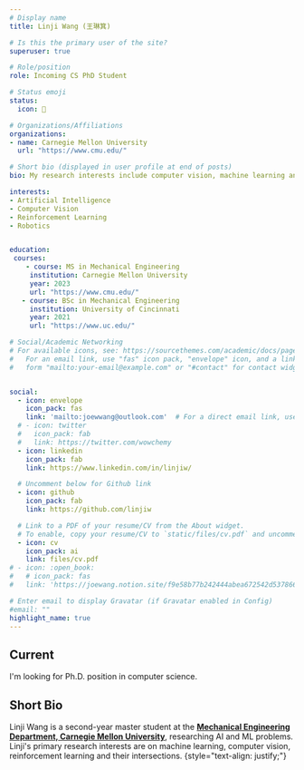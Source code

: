```yaml
---
# Display name
title: Linji Wang (王琳箕)

# Is this the primary user of the site?
superuser: true

# Role/position
role: Incoming CS PhD Student

# Status emoji
status:
  icon: 🥳

# Organizations/Affiliations
organizations:
- name: Carnegie Mellon University
  url: "https://www.cmu.edu/"

# Short bio (displayed in user profile at end of posts)
bio: My research interests include computer vision, machine learning and reinforcement learning.

interests:
- Artificial Intelligence
- Computer Vision
- Reinforcement Learning
- Robotics


education:
 courses:
    - course: MS in Mechanical Engineering
     institution: Carnegie Mellon University
     year: 2023
     url: "https://www.cmu.edu/"
   - course: BSc in Mechanical Engineering
     institution: University of Cincinnati
     year: 2021
     url: "https://www.uc.edu/"

# Social/Academic Networking
# For available icons, see: https://sourcethemes.com/academic/docs/page-builder/#icons
#   For an email link, use "fas" icon pack, "envelope" icon, and a link in the
#   form "mailto:your-email@example.com" or "#contact" for contact widget.


social:
  - icon: envelope
    icon_pack: fas
    link: 'mailto:joewwang@outlook.com'  # For a direct email link, use "mailto:test@example.org".
  # - icon: twitter
  #   icon_pack: fab
  #   link: https://twitter.com/wowchemy
  - icon: linkedin
    icon_pack: fab
    link: https://www.linkedin.com/in/linjiw/

  # Uncomment below for Github link
  - icon: github
    icon_pack: fab
    link: https://github.com/linjiw

  # Link to a PDF of your resume/CV from the About widget.
  # To enable, copy your resume/CV to `static/files/cv.pdf` and uncomment the lines below.
  - icon: cv
    icon_pack: ai
    link: files/cv.pdf
# - icon: :open_book:
#   # icon_pack: fas
#   link: 'https://joewang.notion.site/f9e58b77b242444abea672542d537866?v=ff94b5d39c174fb6a99a54ffaf7f5a35'

# Enter email to display Gravatar (if Gravatar enabled in Config)
#email: ""
highlight_name: true
---
```


## Current
I'm looking for Ph.D. position in computer science.

## Short Bio

Linji Wang is a second-year master student at the [**Mechanical Engineering Department, Carnegie Mellon University**](https://www.meche.engineering.cmu.edu/), researching AI and ML problems. Linji's primary research interests are on machine learning, computer vision, reinforcement learning and their intersections.
{style="text-align: justify;"}

